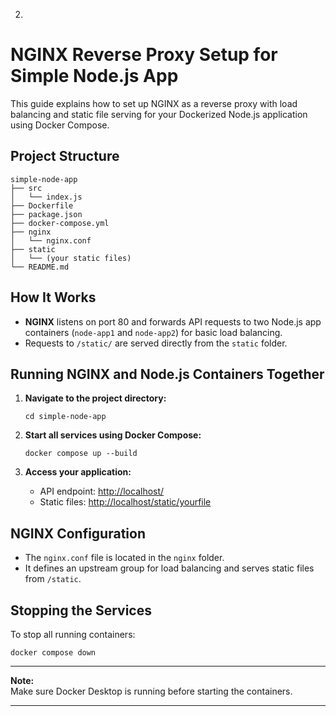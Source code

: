 2.

# NGINX Reverse Proxy Setup for Simple Node.js App

This guide explains how to set up NGINX as a reverse proxy with load balancing and static file serving for your Dockerized Node.js application using Docker Compose.

## Project Structure

```
simple-node-app
├── src
│   └── index.js
├── Dockerfile
├── package.json
├── docker-compose.yml
├── nginx
│   └── nginx.conf
├── static
│   └── (your static files)
└── README.md
```

## How It Works

- **NGINX** listens on port 80 and forwards API requests to two Node.js app containers (`node-app1` and `node-app2`) for basic load balancing.
- Requests to `/static/` are served directly from the `static` folder.

## Running NGINX and Node.js Containers Together

1. **Navigate to the project directory:**
   ```
   cd simple-node-app
   ```

2. **Start all services using Docker Compose:**
   ```
   docker compose up --build
   ```

3. **Access your application:**
   - API endpoint: [http://localhost/](http://localhost/)
   - Static files: [http://localhost/static/yourfile](http://localhost/static/yourfile)

## NGINX Configuration

- The `nginx.conf` file is located in the `nginx` folder.
- It defines an upstream group for load balancing and serves static files from `/static`.

## Stopping the Services

To stop all running containers:
```
docker compose down
```

---

**Note:**  
Make sure Docker Desktop is running before starting the containers.

---
